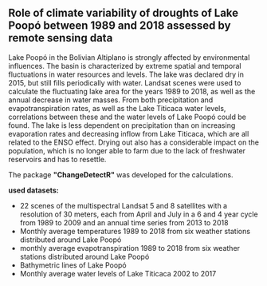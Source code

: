 ## Role of climate variability of droughts of Lake Poopó between 1989 and 2018 assessed by remote sensing data
Lake Poopó in the Bolivian Altiplano is strongly affected by environmental influences. The basin is characterized by extreme spatial and temporal fluctuations in water resources and levels. The lake was declared dry in 2015, but still fills periodically with water.
Landsat scenes were used to calculate the fluctuating lake area for the years 1989 to 2018, as well as the annual decrease in water masses. From both precipitation and evapotranspiration rates, as well as the Lake Titicaca water levels, correlations between these and the water levels of Lake Poopó could be found. The lake is less dependent on precipitation than on increasing evaporation rates and decreasing inflow from Lake Titicaca, which are all related to the ENSO effect. Drying out also has a considerable impact on the population, which is no longer able to farm due to the lack of freshwater reservoirs and has to resettle.

The package **"ChangeDetectR"** was developed for the calculations.

**used datasets:**
-	22 scenes of the multispectral Landsat 5 and 8 satellites with a resolution of 30 meters, each from April and July in a 6 and 4 year cycle from 1989 to 2009 and an annual time series from 2013 to 2018
-	Monthly average temperatures 1989 to 2018 from six weather stations distributed around Lake Poopó
-	monthly average evapotranspiration 1989 to 2018 from six weather stations distributed around Lake Poopó
-	Bathymetric lines of Lake Poopó
-	Monthly average water levels of Lake Titicaca 2002 to 2017
